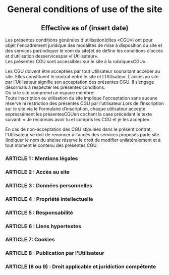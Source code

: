# <center>General conditions of use of the site</center>

## <center>Effective as of (insert date)</center>

Les présentes conditions générales d'utilisation(dites «CGU») ont pour objet l'encadrement juridique des modalités de mise à disposition du site et des services par(indiquer le nom du site)et de définir les conditions d’accès et d’utilisation desservicespar «l'Utilisateur».<br  />Les présentes CGU sont accessibles sur le site à la rubrique«CGU».

Les CGU doivent être acceptées par tout Utilisateur souhaitant accéder au site. Elles constituent le contrat entre le site et l'Utilisateur. L’accès au site par l’Utilisateur signifie son acceptation des présentes CGU. Il s’engage désormais à respecter les présentes conditions.<br  />Ou si le site comprend un espace membre: <br  />Toute inscription ou utilisation du site implique l'acceptation sans aucune réserve ni restriction des présentes CGU par l’utilisateur.Lors de l'inscription sur le site via le Formulaire d’inscription, chaque utilisateur accepte expressément les présentesCGUen cochant la case précédant le texte suivant: « Je reconnais avoir lu et compris les CGU et je les accepte».

En cas de non-acceptation des CGU stipulées dans le présent contrat, l'Utilisateur se doit de renoncer à l'accès des services proposés parle site.(indiquer le nom du site)se réserve le droit de modifier unilatéralement et à tout moment le contenu des présentes CGU.

### ARTICLE 1 : Mentions légales

### ARTICLE 2 : Accès au site

### ARTICLE 3 : Données personnelles

### ARTICLE 4 : Propriété intellectuelle

### ARTICLE 5 : Responsabilité

### ARTICLE 6 : Liens hypertextes

### ARTICLE 7: Cookies

### ARTICLE 8 : Publication par l’Utilisateur

### ARTICLE (8 ou 9) : Droit applicable et juridiction compétente
